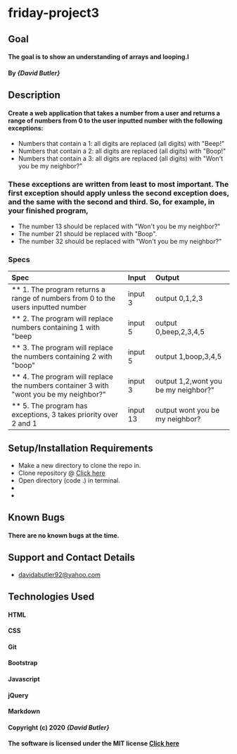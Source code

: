 # friday-project3
## Goal 

#### The goal is to show an understanding of arrays and looping.l
#### By _**{David Butler}**_

## Description
#### Create a web application that takes a number from a user and returns a range of numbers from 0 to the user inputted number with the following exceptions:

* Numbers that contain a 1: all digits are replaced (all digits) with "Beep!"
* Numbers that contain a 2: all digits are replaced (all digits) with "Boop!"
* Numbers that contain a 3: all digits are replaced (all digits) with "Won't you be my neighbor?"

### These exceptions are written from least to most important. The first exception should apply unless the second exception does, and the same with the second and third. So, for example, in your finished program,

* The number 13 should be replaced with "Won't you be my neighbor?"
* The number 21 should be replaced with "Boop".
* The number 32 should be replaced with "Won't you be my neighbor?"

### Specs
| Spec | Input | Output |
| :-------------     | :------------- | :------------- |
| ** 1. The program returns a range of numbers from 0 to the users inputted number | input 3 | output 0,1,2,3
| ** 2. The program will replace numbers containing 1 with "beep | input 5 | output 0,beep,2,3,4,5 |
| ** 3. The program will replace the numbers containing 2 with "boop" | input 5  | output 1,boop,3,4,5 |
| ** 4. The program will replace the numbers container 3 with "wont you be my neighbor?" | input 3 | output 1,2,wont you be my neighbor?" |
| ** 5. The program has exceptions, 3 takes priority over 2 and 1 | input 13 | output wont you be my neighbor? |
  
## Setup/Installation Requirements
* Make a new directory to clone the repo in.
* Clone repository @ [Click here](https://github.com/davidabutler92/friday-project3.git)
* Open directory (code .) in terminal.
*   
* 

## Known Bugs 
#### There are no known bugs at the time.

## Support and Contact Details
* davidabutler92@yahoo.com

## Technologies Used 
#### HTML
#### CSS
#### Git 
#### Bootstrap
#### Javascript
#### jQuery 
#### Markdown

#### Copyright (c) 2020 **_{David Butler}_**
#### The software is licensed under the MIT license [Click here](LICENSE.md)
